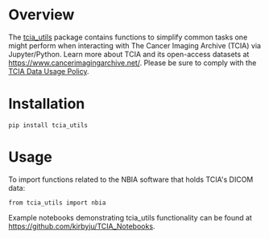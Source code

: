 # Overview
The [tcia_utils](https://pypi.org/project/tcia-utils/) package contains functions to simplify common tasks one might perform when interacting with The Cancer Imaging Archive (TCIA) via Jupyter/Python.
Learn more about TCIA and its open-access datasets at https://www.cancerimagingarchive.net/.  Please be sure to comply with the [TCIA Data Usage Policy](https://wiki.cancerimagingarchive.net/x/c4hF).

# Installation
```
pip install tcia_utils
```

# Usage

To import functions related to the NBIA software that holds TCIA's DICOM data:
```
from tcia_utils import nbia
```
Example notebooks demonstrating tcia_utils functionality can be found at https://github.com/kirbyju/TCIA_Notebooks.
